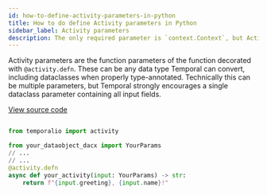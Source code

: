 ```yaml
---
id: how-to-define-activity-parameters-in-python
title: How to do define Activity parameters in Python
sidebar_label: Activity parameters
description: The only required parameter is `context.Context`, but Activities can support many custom parameters.
---
```


Activity parameters are the function parameters of the function decorated with `@activity.defn`.
These can be any data type Temporal can convert, including dataclasses when properly type-annotated.
Technically this can be multiple parameters, but Temporal strongly encourages a single dataclass parameter containing all input fields.

<a class="dacx-source-link" href="https://github.com/temporalio/documentation-samples-python/blob/main/your_app/your_activities_dacx.py">View source code</a>

```python

from temporalio import activity

from your_dataobject_dacx import YourParams
// ...
// ...
@activity.defn
async def your_activity(input: YourParams) -> str:
    return f"{input.greeting}, {input.name}!"
```

